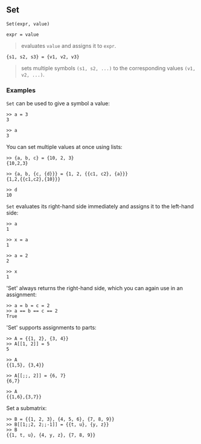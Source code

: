 ## Set

``` 
Set(expr, value)

expr = value
``` 
> evaluates `value` and assigns it to `expr`.

``` 
{s1, s2, s3} = {v1, v2, v3}
``` 
> sets multiple symbols `(s1, s2, ...)` to the corresponding values `(v1, v2, ...)`.

### Examples
`Set` can be used to give a symbol a value:  
```   
>> a = 3    
3  
 
>> a      
3
```
 
You can set multiple values at once using lists:    
```
>> {a, b, c} = {10, 2, 3}    
{10,2,3}    
 
>> {a, b, {c, {d}}} = {1, 2, {{c1, c2}, {a}}} 
{1,2,{{c1,c2},{10}}}

>> d    
10    
```

`Set` evaluates its right-hand side immediately and assigns it to the left-hand side:   
``` 
>> a    
1    

>> x = a    
1    

>> a = 2    
2    

>> x    
1    
```

'Set' always returns the right-hand side, which you can again use in an assignment:    
```
>> a = b = c = 2    
>> a == b == c == 2    
True    
```

'Set' supports assignments to parts:    
```
>> A = {{1, 2}, {3, 4}}    
>> A[[1, 2]] = 5    
5    

>> A    
{{1,5}, {3,4}}    

>> A[[;;, 2]] = {6, 7}    
{6,7}    

>> A    
{{1,6},{3,7}} 
```
 
Set a submatrix: 
```   
>> B = {{1, 2, 3}, {4, 5, 6}, {7, 8, 9}}    
>> B[[1;;2, 2;;-1]] = {{t, u}, {y, z}}   
>> B    
{{1, t, u}, {4, y, z}, {7, 8, 9}}    
```   